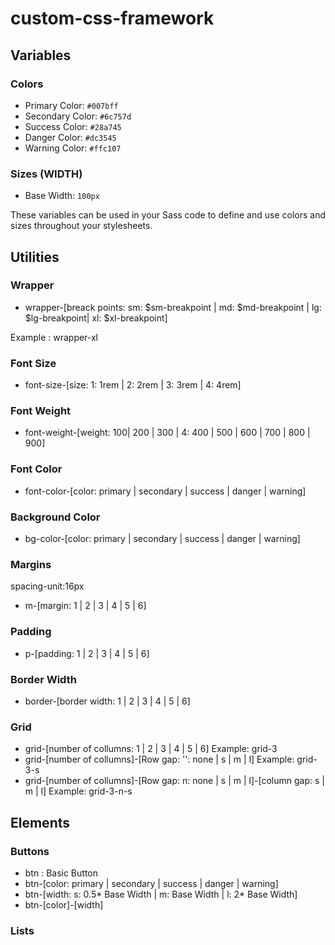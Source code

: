 # custom-css-framework

## Variables

### Colors

- Primary Color: `#007bff`
- Secondary Color: `#6c757d`
- Success Color: `#28a745`
- Danger Color: `#dc3545`
- Warning Color: `#ffc107`

### Sizes (WIDTH)

- Base Width: `100px`

These variables can be used in your Sass code to define and use colors and sizes throughout your stylesheets.

## Utilities

### Wrapper

- wrapper-[breack points: sm: $sm-breakpoint | md: $md-breakpoint | lg: $lg-breakpoint| xl: $xl-breakpoint]

Example : wrapper-xl

### Font Size

- font-size-[size: 1: 1rem | 2: 2rem | 3: 3rem | 4: 4rem]

### Font Weight

- font-weight-[weight: 100| 200 | 300 | 4: 400 | 500 | 600 | 700 | 800 | 900]

### Font Color

- font-color-[color: primary | secondary | success | danger | warning]

### Background Color

- bg-color-[color: primary | secondary | success | danger | warning]

### Margins

spacing-unit:16px

- m-[margin: 1 | 2 | 3 | 4 | 5 | 6]

### Padding

- p-[padding: 1 | 2 | 3 | 4 | 5 | 6]

### Border Width

- border-[border width: 1 | 2 | 3 | 4 | 5 | 6]

### Grid

- grid-[number of collumns: 1 | 2 | 3 | 4 | 5 | 6]
  Example: grid-3
- grid-[number of collumns]-[Row gap: '': none | s | m | l]
  Example: grid-3-s
- grid-[number of collumns]-[Row gap: n: none | s | m | l]-[column gap: s | m | l]
  Example: grid-3-n-s

## Elements

### Buttons

- btn : Basic Button
- btn-[color: primary | secondary | success | danger | warning]
- btn-[width: s: 0.5* Base Width | m: Base Width | l: 2* Base Width]
- btn-[color]-[width]

### Lists